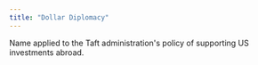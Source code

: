 ```yaml
---
title: "Dollar Diplomacy"
---
```

Name applied to the Taft administration's policy of supporting US investments abroad.

